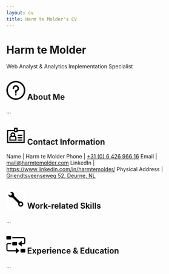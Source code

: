 ```yaml
---
layout: cv
title: Harm te Molder's CV
---
```

# Harm te Molder
Web Analyst & Analytics Implementation Specialist

## <img src="images/about-me.png" alt="about me icon" title="About Me" height="50"/> About Me

...

## <img src="images/contact-information.png" alt="contact information icon" title="Contact Information" height="50"/> Contact Information

Name | Harm te Molder
Phone | [+31 (0) 6 426 966 16](tel:+31642696616 "Harm's Phone Number")
Email | [mail@harmtemolder.com](mailto:mail@harmtemolder.com "Harm's Email Address")
LinkedIn | <https://www.linkedin.com/in/harmtemolder/>
Physical Address | [Griendtsveenseweg 52, Deurne, NL](https://www.google.com/maps?q=Griendtsveenseweg+52,+Deurne,+NL "Harm's Physical Address")

## <img src="images/work-related-skills.png" alt="work-related skills icon" title="Work-related Skills" height="50"/> Work-related Skills

...

## <img src="images/experience-education.png" alt="experience & education icon" title="Experience & Education" height="50"/> Experience & Education

...

[//]: # (Last updated: 2019/01/16)
